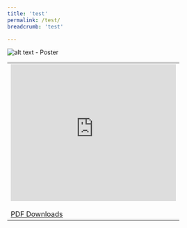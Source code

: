 ```yaml
---
title: 'test'
permalink: /test/
breadcrumb: 'test'

---
```


![alt text - Poster](/images/01website-exhibitor-template-poster.jpg)
<table border="0">
  
  <tr>
    <td>
      <iframe width="380" height="315" src="https://www.youtube.com/embed/d6fmLlW8eoE" frameborder="0" allow="accelerometer; autoplay; encrypted-media; gyroscope; picture-in-picture" allowfullscreen></iframe>
      <br/><br/>
      <a href="01-website-exhibitor-template-pdf.pdf" download>PDF Downloads</a>
    </td>
   </tr>
</table>

